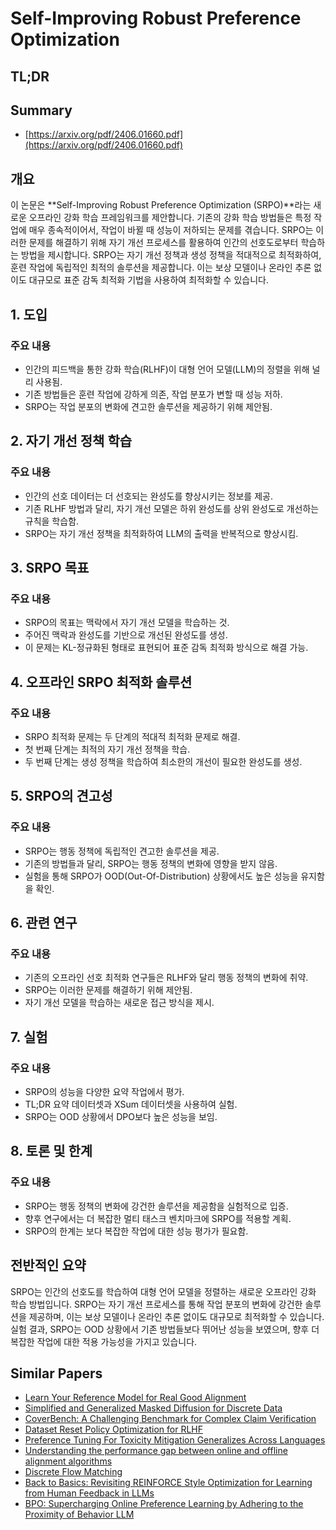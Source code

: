 # Self-Improving Robust Preference Optimization
## TL;DR
## Summary
- [https://arxiv.org/pdf/2406.01660.pdf](https://arxiv.org/pdf/2406.01660.pdf)

## 개요
이 논문은 **Self-Improving Robust Preference Optimization (SRPO)**라는 새로운 오프라인 강화 학습 프레임워크를 제안합니다. 기존의 강화 학습 방법들은 특정 작업에 매우 종속적이어서, 작업이 바뀔 때 성능이 저하되는 문제를 겪습니다. SRPO는 이러한 문제를 해결하기 위해 자기 개선 프로세스를 활용하여 인간의 선호도로부터 학습하는 방법을 제시합니다. SRPO는 자기 개선 정책과 생성 정책을 적대적으로 최적화하여, 훈련 작업에 독립적인 최적의 솔루션을 제공합니다. 이는 보상 모델이나 온라인 추론 없이도 대규모로 표준 감독 최적화 기법을 사용하여 최적화할 수 있습니다.

## 1. 도입
### 주요 내용
- 인간의 피드백을 통한 강화 학습(RLHF)이 대형 언어 모델(LLM)의 정렬을 위해 널리 사용됨.
- 기존 방법들은 훈련 작업에 강하게 의존, 작업 분포가 변할 때 성능 저하.
- SRPO는 작업 분포의 변화에 견고한 솔루션을 제공하기 위해 제안됨.

## 2. 자기 개선 정책 학습
### 주요 내용
- 인간의 선호 데이터는 더 선호되는 완성도를 향상시키는 정보를 제공.
- 기존 RLHF 방법과 달리, 자기 개선 모델은 하위 완성도를 상위 완성도로 개선하는 규칙을 학습함.
- SRPO는 자기 개선 정책을 최적화하여 LLM의 출력을 반복적으로 향상시킴.

## 3. SRPO 목표
### 주요 내용
- SRPO의 목표는 맥락에서 자기 개선 모델을 학습하는 것.
- 주어진 맥락과 완성도를 기반으로 개선된 완성도를 생성.
- 이 문제는 KL-정규화된 형태로 표현되어 표준 감독 최적화 방식으로 해결 가능.

## 4. 오프라인 SRPO 최적화 솔루션
### 주요 내용
- SRPO 최적화 문제는 두 단계의 적대적 최적화 문제로 해결.
- 첫 번째 단계는 최적의 자기 개선 정책을 학습.
- 두 번째 단계는 생성 정책을 학습하여 최소한의 개선이 필요한 완성도를 생성.

## 5. SRPO의 견고성
### 주요 내용
- SRPO는 행동 정책에 독립적인 견고한 솔루션을 제공.
- 기존의 방법들과 달리, SRPO는 행동 정책의 변화에 영향을 받지 않음.
- 실험을 통해 SRPO가 OOD(Out-Of-Distribution) 상황에서도 높은 성능을 유지함을 확인.

## 6. 관련 연구
### 주요 내용
- 기존의 오프라인 선호 최적화 연구들은 RLHF와 달리 행동 정책의 변화에 취약.
- SRPO는 이러한 문제를 해결하기 위해 제안됨.
- 자기 개선 모델을 학습하는 새로운 접근 방식을 제시.

## 7. 실험
### 주요 내용
- SRPO의 성능을 다양한 요약 작업에서 평가.
- TL;DR 요약 데이터셋과 XSum 데이터셋을 사용하여 실험.
- SRPO는 OOD 상황에서 DPO보다 높은 성능을 보임.

## 8. 토론 및 한계
### 주요 내용
- SRPO는 행동 정책의 변화에 강건한 솔루션을 제공함을 실험적으로 입증.
- 향후 연구에서는 더 복잡한 멀티 태스크 벤치마크에 SRPO를 적용할 계획.
- SRPO의 한계는 보다 복잡한 작업에 대한 성능 평가가 필요함.

## 전반적인 요약
SRPO는 인간의 선호도를 학습하여 대형 언어 모델을 정렬하는 새로운 오프라인 강화 학습 방법입니다. SRPO는 자기 개선 프로세스를 통해 작업 분포의 변화에 강건한 솔루션을 제공하며, 이는 보상 모델이나 온라인 추론 없이도 대규모로 최적화할 수 있습니다. 실험 결과, SRPO는 OOD 상황에서 기존 방법들보다 뛰어난 성능을 보였으며, 향후 더 복잡한 작업에 대한 적용 가능성을 가지고 있습니다.

## Similar Papers
- [Learn Your Reference Model for Real Good Alignment](2404.09656.md)
- [Simplified and Generalized Masked Diffusion for Discrete Data](2406.04329.md)
- [CoverBench: A Challenging Benchmark for Complex Claim Verification](2408.03325.md)
- [Dataset Reset Policy Optimization for RLHF](2404.08495.md)
- [Preference Tuning For Toxicity Mitigation Generalizes Across Languages](2406.16235.md)
- [Understanding the performance gap between online and offline alignment algorithms](2405.08448.md)
- [Discrete Flow Matching](2407.15595.md)
- [Back to Basics: Revisiting REINFORCE Style Optimization for Learning from Human Feedback in LLMs](2402.14740.md)
- [BPO: Supercharging Online Preference Learning by Adhering to the Proximity of Behavior LLM](2406.12168.md)
